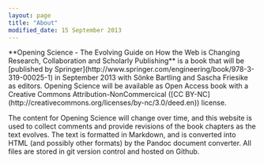 ```yaml
---
layout: page
title: "About"
modified_date: 15 September 2013
---
```


<p>**Opening Science - The Evolving Guide on How the Web is Changing Research, Collaboration and Scholarly Publishing** is a book that will be [published by Springer](http://www.springer.com/engineering/book/978-3-319-00025-1) in September 2013 with Sönke Bartling and Sascha Friesike as editors. Opening Science will be available as Open Access book with a Creative Commons Attribution-NonCommercical ([CC BY-NC](http://creativecommons.org/licenses/by-nc/3.0/deed.en)) license.</p>

<p>The content for Opening Science will change over time, and this website is used to collect comments and provide revisions of the book chapters as the text evolves. The text is formatted in Markdown, and is converted into HTML (and possibly other formats) by the Pandoc document converter. All files are stored in git version control and hosted on Github.</p>


